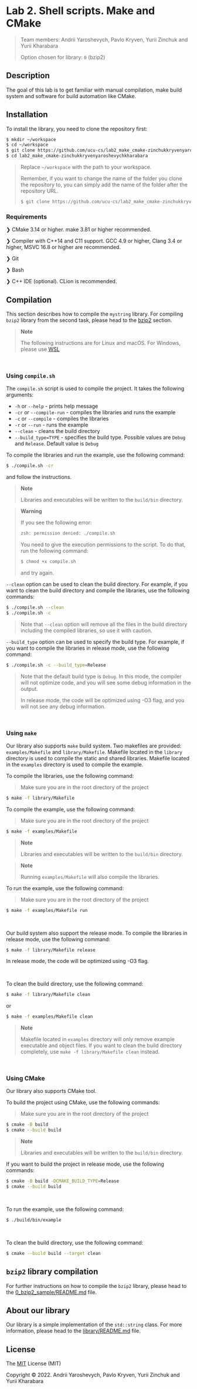 # Lab 2. Shell scripts. Make and CMake
> Team members: Andrii Yaroshevych, Pavlo Kryven, Yurii Zinchuk and Yurii Kharabara
>
> Option chosen for library: `0` (bzip2)

## Description
The goal of this lab is to get familiar with manual compilation, make build system and software for build automation like CMake.

## Installation

To install the library, you need to clone the repository first:
```bash
$ mkdir ~/workspace
$ cd ~/workspace
$ git clone https://github.com/ucu-cs/lab2_make_cmake-zinchukkryvenyaroshevychkharabara
$ cd lab2_make_cmake-zinchukkryvenyaroshevychkharabara
```
> Replace `~/workspace` with the path to your workspace.
>
> Remember, if you want to change the name of the folder you clone the repository to,
> you can simply add the name of the folder after the repository URL.
> ```bash
> $ git clone https://github.com/ucu-cs/lab2_make_cmake-zinchukkryvenyaroshevychkharabara folder_name
> ```

### Requirements
❯ CMake 3.14 or higher. make 3.81 or higher recommended.

❯ Compiler with C++14 and C11 support. GCC 4.9 or higher, Clang 3.4 or higher, MSVC 16.8 or higher are recommended.

❯ Git

❯ Bash

❯ C++ IDE (optional). CLion is recommended.


## Compilation
This section describes how to compile the `mystring` library. 
For compiling `bzip2` library from the second task, please head to the [bzip2](#bzip2) section.


> **Note**
> 
> The following instructions are for Linux and macOS. For Windows, please use [WSL](https://docs.microsoft.com/en-us/windows/wsl/install-win10)

<br>

### Using `compile.sh`
The `compile.sh` script is used to compile the project. It takes the following arguments:
- `-h` or `--help` - prints help message
- `-cr` or `--compile-run` - compiles the libraries and runs the example
- `-c` or `--compile` - compiles the libraries
- `-r` or `--run` - runs the example
- `--clean` - cleans the build directory
- `--build_type=TYPE` - specifies the build type. Possible values are `Debug` and `Release`. Default value is `Debug`

To compile the libraries and run the example, use the following command:
```bash
$ ./compile.sh -cr
```
and follow the instructions.

> **Note**
> 
> Libraries and executables will be written to the `build/bin` directory.

> **Warning**
> 
> If you see the following error:
> ```bash
> zsh: permission denied: ./compile.sh
> ```
> You need to give the execution permissions to the script. To do that, run the following command:
> ```bash
> $ chmod +x compile.sh
> ```
> and try again.

`--clean` option can be used to clean the build directory. For example, if you want to clean the build directory and compile the libraries, use the following commands:
```bash
$ ./compile.sh --clean
$ ./compile.sh -c
```
> Note that `--clean` option will remove all the files in the build directory including the compiled libraries, so use it with caution.

`--build_type` option can be used to specify the build type. For example, if you want to compile the libraries in release mode, use the following command:
```bash
$ ./compile.sh -c --build_type=Release
```
> Note that the default build type is `Debug`. 
> In this mode, the compiler will not optimize code, and you will see some debug information in the output. 
> 
> In release mode, the code will be optimized using -O3 flag, and you will not see any debug information.

<br>

### Using `make`
Our library also supports `make` build system. Two makefiles are provided: `examples/Makefile` and `library/Makefile`.
Makefile located in the `library` directory is used to compile the static and shared libraries. Makefile located in the `examples` directory is used to compile the example.

To compile the libraries, use the following command:
> Make sure you are in the root directory of the project
```bash
$ make -f library/Makefile
```
To compile the example, use the following command:
> Make sure you are in the root directory of the project
```bash
$ make -f examples/Makefile
```

> **Note**
>
> Libraries and executables will be written to the `build/bin` directory.


> **Note**
> 
> Running `examples/Makefile` will also compile the libraries.

To run the example, use the following command:
> Make sure you are in the root directory of the project
```bash
$ make -f examples/Makefile run
```

<br>

Our build system also support the release mode. To compile the libraries in release mode, use the following command:
```bash
$ make -f library/Makefile release
```
In release mode, the code will be optimized using -O3 flag.

<br>

To clean the build directory, use the following command:
```bash
$ make -f library/Makefile clean
```
or
```bash
$ make -f examples/Makefile clean
```

> **Note**
> 
> Makefile located in `examples` directory will only remove example executable and object files.
> If you want to clean the build directory completely, use `make -f library/Makefile clean` instead.

<br>

### Using CMake
Our library also supports CMake tool.

To build the project using CMake, use the following commands:
> Make sure you are in the root directory of the project
```bash
$ cmake -B build
$ cmake --build build
```

> **Note**
>
> Libraries and executables will be written to the `build/bin` directory.

If you want to build the project in release mode, use the following commands:
```bash
$ cmake -B build -DCMAKE_BUILD_TYPE=Release
$ cmake --build build
```

<br>

To run the example, use the following command:
```bash
$ ./build/bin/example
```

<br>

To clean the build directory, use the following command:
```bash
$ cmake --build build --target clean
```

## `bzip2` library compilation
For further instructions on how to compile the `bzip2` library, please head to the [0_bzip2_sample/README.md](0_bzip2_sample/README.md) file.

## About our library
Our library is a simple implementation of the `std::string` class. For more information, please head to the [library/README.md](library/README.md) file.

## License
The [MIT](https://choosealicense.com/licenses/mit/) License (MIT)

Copyright © 2022. Andrii Yaroshevych, Pavlo Kryven, Yurii Zinchuk and Yurii Kharabara
